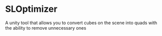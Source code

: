 # SLOptimizer
A unity tool that allows you to convert cubes on the scene into quads with the ability to remove unnecessary ones
